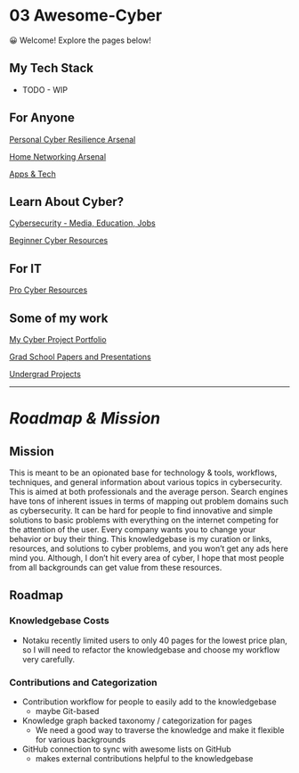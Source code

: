 # 03 Awesome-Cyber

<aside>
😀 Welcome! Explore the pages below!

</aside>

## My Tech Stack

- TODO - WIP

## For Anyone

[Personal Cyber Resilience Arsenal](03%20Awesome-Cyber/Personal%20Cyber%20Resilience%20Arsenal.md)

[Home Networking Arsenal](03%20Awesome-Cyber/Home%20Networking%20Arsenal.md)

[Apps & Tech](03%20Awesome-Cyber/Apps%20&%20Tech%205a9eda9c48e44828a20699d2088ad11b.md)

## Learn About Cyber?

[Cybersecurity - Media, Education, Jobs](03%20Awesome-Cyber/Cybersecurity%20-%20Media,%20Education,%20Jobs%20c84ca284a7784e389009ba96f97b43d7.md)

[Beginner Cyber Resources](03%20Awesome-Cyber/Beginner%20Cyber%20Resources.md)

## For IT

[Pro Cyber Resources](03%20Awesome-Cyber/Pro%20Cyber%20Resources.md)

## Some of my work

[My Cyber Project Portfolio](03%20Awesome-Cyber/My%20Cyber%20Project%20Portfolio.md)

[Grad School Papers and Presentations](03%20Awesome-Cyber/Grad%20School%20Papers%20and%20Presentations.md)

[Undergrad Projects](03%20Awesome-Cyber/Undergrad%20Projects.md)

---

# *Roadmap & Mission*

## Mission

This is meant to be an opionated base for technology & tools, workflows, techniques, and general information about various topics in cybersecurity. This is aimed at both professionals and the average person. Search engines have tons of inherent issues in terms of mapping out problem domains such as cybersecurity. It can be hard for people to find innovative and simple solutions to basic problems with everything on the internet competing for the attention of the user. Every company wants you to change your behavior or buy their thing. This knowledgebase is my curation or links, resources, and solutions to cyber problems, and you won’t get any ads here mind you. Although, I don’t hit every area of cyber, I hope that most people from all backgrounds can get value from these resources.

## Roadmap

### Knowledgebase Costs

- Notaku recently limited users to only 40 pages for the lowest price plan, so I will need to refactor the knowledgebase and choose my workflow very carefully.

### Contributions and Categorization

- Contribution workflow for people to easily add to the knowledgebase
    - maybe Git-based
- Knowledge graph backed taxonomy / categorization for pages
    - We need a good way to traverse the knowledge and make it flexible for various backgrounds
- GitHub connection to sync with awesome lists on GitHub
    - makes external contributions helpful to the knowledgebase